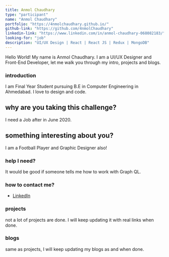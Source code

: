 ```yaml
---
title: Anmol Chaudhary
type: "participant"
name: "Anmol Chaudhary"
portfolio: "https://4nmolchaudhary.github.io/"
github-link: "https://github.com/4nmolChaudhary"
linkedin-link: "https://www.linkedin.com/in/anmol-chaudhary-068082183/"
looking-for: "job"
description: "UI/UX Design | React | React JS | Redux | MongoDB"
---
```


Hello World! My name is Anmol Chaudhary. I am a UI/UX Designer and Front-End Developer, let me walk you through my intro, projects and blogs.

### introduction

I am Final Year Student pursuing B.E in Computer Engineering in Ahmedabad. I love to design and code.


## why are you taking this challenge?

I need a Job after in June 2020.

## something interesting about you?

I am a Football Player and Graphic Designer also!

### help I need?

It would be good if someone tells me how to work with Graph QL.

### how to contact me?

- [LinkedIn](https://www.linkedin.com/in/anmol-chaudhary-068082183/)

### projects

not a lot of projects are done. I will keep updating it with real links when done.

<!-- My projects:

#### binder: tinder for books

_description_ do you wish to meet people who have read the same book so that you can talk hours about the same book? Try this.

_stack_ Made in React with hooks and context. This is written in typescript. Backend is powered by Express and MongoDB.

_hosted link_ https://binder.netlify.com

_github link_ https://github.com/tanaypratap/binder

#### another project

_description_

_stack_ -->

### blogs

same as projects, I will keep updating my blogs as and when done.

<!-- #### why I liked GraphQL over REST?

_description_ I will write something really nice here so that you feel like reading my blog.

_link_ https://dev.to/some-imaginary-link -->
